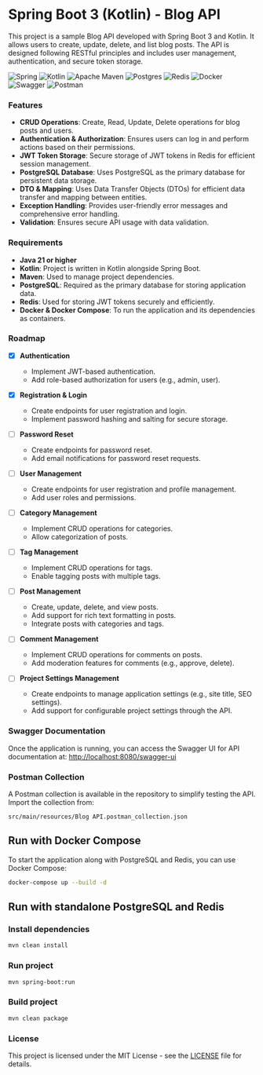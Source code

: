 # Spring Boot 3 (Kotlin) - Blog API

This project is a sample Blog API developed with Spring Boot 3 and Kotlin. It allows users to create, update, delete,
and list blog posts. The API is designed following RESTful principles and includes user management, authentication, and
secure token storage.

![Spring](https://img.shields.io/badge/spring-%236DB33F.svg?style=for-the-badge&logo=spring&logoColor=white)
![Kotlin](https://img.shields.io/badge/kotlin-%237F52FF.svg?style=for-the-badge&logo=kotlin&logoColor=white)
![Apache Maven](https://img.shields.io/badge/Apache%20Maven-C71A36?style=for-the-badge&logo=Apache%20Maven&logoColor=white)
![Postgres](https://img.shields.io/badge/postgres-%23316192.svg?style=for-the-badge&logo=postgresql&logoColor=white)
![Redis](https://img.shields.io/badge/redis-%23DD0031.svg?style=for-the-badge&logo=redis&logoColor=white)
![Docker](https://img.shields.io/badge/docker-%230db7ed.svg?style=for-the-badge&logo=docker&logoColor=white)
![Swagger](https://img.shields.io/badge/-Swagger-%23Clojure?style=for-the-badge&logo=swagger&logoColor=white)
![Postman](https://img.shields.io/badge/Postman-FF6C37?style=for-the-badge&logo=postman&logoColor=white)

### Features

- **CRUD Operations**: Create, Read, Update, Delete operations for blog posts and users.
- **Authentication & Authorization**: Ensures users can log in and perform actions based on their permissions.
- **JWT Token Storage**: Secure storage of JWT tokens in Redis for efficient session management.
- **PostgreSQL Database**: Uses PostgreSQL as the primary database for persistent data storage.
- **DTO & Mapping**: Uses Data Transfer Objects (DTOs) for efficient data transfer and mapping between entities.
- **Exception Handling**: Provides user-friendly error messages and comprehensive error handling.
- **Validation**: Ensures secure API usage with data validation.

### Requirements

- **Java 21 or higher**
- **Kotlin**: Project is written in Kotlin alongside Spring Boot.
- **Maven**: Used to manage project dependencies.
- **PostgreSQL**: Required as the primary database for storing application data.
- **Redis**: Used for storing JWT tokens securely and efficiently.
- **Docker & Docker Compose**: To run the application and its dependencies as containers.

### Roadmap

- [X] **Authentication**
    - Implement JWT-based authentication.
    - Add role-based authorization for users (e.g., admin, user).

- [X] **Registration & Login**
    - Create endpoints for user registration and login.
    - Implement password hashing and salting for secure storage.

- [ ] **Password Reset**
    - Create endpoints for password reset.
    - Add email notifications for password reset requests.

- [ ] **User Management**
    - Create endpoints for user registration and profile management.
    - Add user roles and permissions.

- [ ] **Category Management**
    - Implement CRUD operations for categories.
    - Allow categorization of posts.

- [ ] **Tag Management**
    - Implement CRUD operations for tags.
    - Enable tagging posts with multiple tags.

- [ ] **Post Management**
    - Create, update, delete, and view posts.
    - Add support for rich text formatting in posts.
    - Integrate posts with categories and tags.

- [ ] **Comment Management**
    - Implement CRUD operations for comments on posts.
    - Add moderation features for comments (e.g., approve, delete).

- [ ] **Project Settings Management**
    - Create endpoints to manage application settings (e.g., site title, SEO settings).
    - Add support for configurable project settings through the API.

### Swagger Documentation

Once the application is running, you can access the Swagger UI for API documentation at:
[http://localhost:8080/swagger-ui](http://localhost:8080/swagger-ui)

### Postman Collection

A Postman collection is available in the repository to simplify testing the API. Import the collection from:

```
src/main/resources/Blog API.postman_collection.json
```

## Run with Docker Compose

To start the application along with PostgreSQL and Redis, you can use Docker Compose:

```bash
docker-compose up --build -d
```

## Run with standalone PostgreSQL and Redis

### Install dependencies

```bash
mvn clean install
```

### Run project

```bash
mvn spring-boot:run 
```

### Build project

```bash
mvn clean package
```

### License

This project is licensed under the MIT License - see the [LICENSE](LICENSE) file for details.
